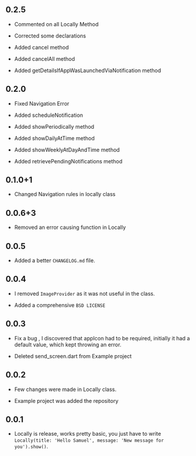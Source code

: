## 0.2.5

* Commented on all Locally Method

* Corrected some declarations

* Added cancel method

* Added cancelAll method

* Added getDetailsIfAppWasLaunchedViaNotification method


## 0.2.0

* Fixed Navigation Error

* Added scheduleNotification

* Added showPeriodically method

* Added showDailyAtTime method

* Added showWeeklyAtDayAndTime method

* Added retrievePendingNotifications method

## 0.1.0+1

* Changed Navigation rules in locally class


## 0.0.6+3

* Removed an error causing function in Locally

## 0.0.5

* Added a better `CHANGELOG.md` file.

## 0.0.4

* I removed `ImageProvider` as it was not useful in the class.

* Added a comprehensive `BSD LICENSE`

## 0.0.3

* Fix a bug , I discovered that appIcon had to be required, initially it had a default value, which kept throwing an error.

* Deleted send_screen.dart from Example project

## 0.0.2

* Few changes were made in Locally class.

* Example project was added the repository


## 0.0.1

* Locally is release, works pretty basic, you just have to write `Locally(title: 'Hello Samuel', message: 'New message for you').show()`.


